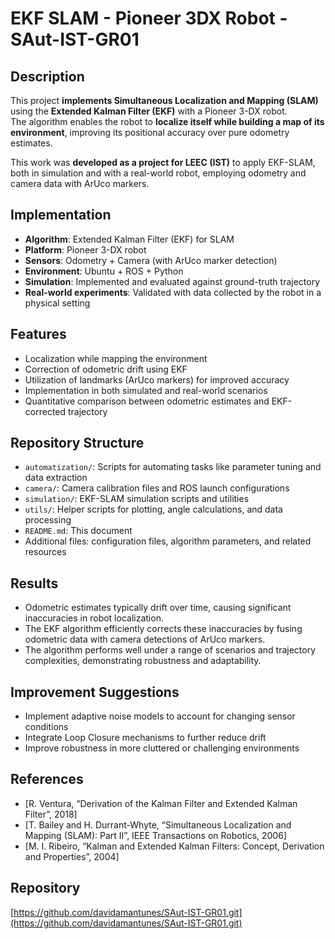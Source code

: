# EKF SLAM - Pioneer 3DX Robot - SAut-IST-GR01

## Description

This project **implements Simultaneous Localization and Mapping (SLAM)** using the **Extended Kalman Filter (EKF)** with a Pioneer 3-DX robot.  
The algorithm enables the robot to **localize itself while building a map of its environment**, improving its positional accuracy over pure odometry estimates.

This work was **developed as a project for LEEC (IST)** to apply EKF-SLAM, both in simulation and with a real-world robot, employing odometry and camera data with ArUco markers.

## Implementation

- **Algorithm**: Extended Kalman Filter (EKF) for SLAM
- **Platform**: Pioneer 3-DX robot
- **Sensors**: Odometry + Camera (with ArUco marker detection)
- **Environment**: Ubuntu + ROS + Python
- **Simulation**: Implemented and evaluated against ground-truth trajectory
- **Real-world experiments**: Validated with data collected by the robot in a physical setting

## Features

- Localization while mapping the environment
- Correction of odometric drift using EKF
- Utilization of landmarks (ArUco markers) for improved accuracy
- Implementation in both simulated and real-world scenarios
- Quantitative comparison between odometric estimates and EKF-corrected trajectory

## Repository Structure

- `automatization/`: Scripts for automating tasks like parameter tuning and data extraction
- `camera/`: Camera calibration files and ROS launch configurations
- `simulation/`: EKF-SLAM simulation scripts and utilities
- `utils/`: Helper scripts for plotting, angle calculations, and data processing
- `README.md`: This document
- Additional files: configuration files, algorithm parameters, and related resources

## Results

- Odometric estimates typically drift over time, causing significant inaccuracies in robot localization.
- The EKF algorithm efficiently corrects these inaccuracies by fusing odometric data with camera detections of ArUco markers.
- The algorithm performs well under a range of scenarios and trajectory complexities, demonstrating robustness and adaptability.

## Improvement Suggestions

- Implement adaptive noise models to account for changing sensor conditions
- Integrate Loop Closure mechanisms to further reduce drift
- Improve robustness in more cluttered or challenging environments

## References

- [R. Ventura, “Derivation of the Kalman Filter and Extended Kalman Filter”, 2018]
- [T. Bailey and H. Durrant-Whyte, “Simultaneous Localization and Mapping (SLAM): Part II”, IEEE Transactions on Robotics, 2006]
- [M. I. Ribeiro, “Kalman and Extended Kalman Filters: Concept, Derivation and Properties”, 2004]

## Repository

[https://github.com/davidamantunes/SAut-IST-GR01.git](https://github.com/davidamantunes/SAut-IST-GR01.git)